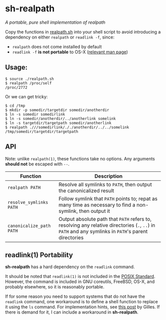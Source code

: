 # sh-realpath

*A portable, pure shell implementation of realpath*

Copy the functions in [realpath.sh](realpath.sh) into your shell script to
avoid introducing a dependency on either `realpath` or `readlink -f`, since:

* `realpath` does not come installed by default
* `readlink -f` **is not portable** to OS-X ([relevant man page](https://developer.apple.com/library/mac/documentation/Darwin/Reference/Manpages/man1/readlink.1.html))

## Usage:

    $ source ./realpath.sh
    $ realpath /proc/self
    /proc/2772

Or we can get tricky:

    $ cd /tmp
    $ mkdir -p somedir/targetdir somedir/anotherdir
    $ ln -s somedir somedirlink
    $ ln -s somedir/anotherdir/../anotherlink somelink
    $ ln -s targetdir/targetpath somedir/anotherlink
    $ realpath .///somedirlink/././anotherdir/../../somelink
    /tmp/somedir/targetdir/targetpath

## API

Note: unlike `realpath(1)`, these functions take no options.  Any arguments
**should not** be escaped with `--`.

Function                 | Description
-------------------------|--------------
`realpath PATH`          | Resolve all symlinks to `PATH`, then output the canonicalized result
`resolve_symlinks PATH`  | Follow symlink that `PATH` points to; repat as many time as necessary to find a non-symlink, then output it
`canonicalize_path PATH` | Output absolute path that `PATH` refers to, resolving any relative directories (`.`, `..`) in `PATH` and any symlinks in `PATH`'s parent directories

## readlink(1) Portability

**sh-realpath** has a hard dependency on the `readlink` command.

It should be noted that `readlink(1)` is not included in the [POSIX
Standard](https://shellhaters.heroku.com/posix).  However, the command is
included in GNU coreutils, FreeBSD, OS-X, and probably elsewhere, so it is
reasonably portable.

If for some reason you need to support systems that do not have the `readlink`
command, one workaround is to define a shell function to replace it using the
`ls` command.  For implementation hints, see [this
post](http://unix.stackexchange.com/a/76517/49971) by Gilles.  If there is
demand for it, I can include a workaround in **sh-realpath**.

